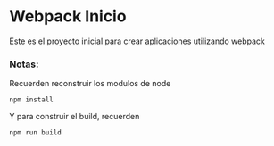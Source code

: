 # Webpack Inicio

Este es el proyecto inicial para crear aplicaciones utilizando webpack

### Notas:
Recuerden reconstruir los modulos de node
```
npm install
```

Y para construir el build, recuerden
```
npm run build
```